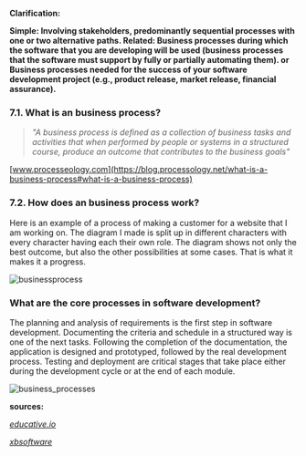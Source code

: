 **Clarification:**

**Simple: Involving stakeholders, predominantly sequential processes with one or two alternative paths.
Related:
Business processes during which the software that you are developing will be used (business processes that the software must support by fully or partially automating them). 
or
Business processes needed for the success of your software development project (e.g., product release, market release, financial assurance).**


### 7.1. What is an business process?
><i>"A business process is defined as a collection of business tasks and activities that when performed by people or systems in a structured course, produce an outcome that contributes to the business goals"</i>
 
[www.processeology.com](https://blog.processology.net/what-is-a-business-process#what-is-a-business-process)
 
### 7.2. How does an business process work?

Here is an example of a process of making a customer for a website that I am working on. The diagram I made is split up in different characters with every character having each their own role. The diagram shows not only the best outcome, but also the other possibilities at some cases. That is what it makes it a progress. 

![businessprocess](https://user-images.githubusercontent.com/73832880/173385358-6124a6c5-0317-4f11-a8ff-cb24ba8c7bd8.JPG)

### What are the core processes in software development?

The planning and analysis of requirements is the first step in software development. Documenting the criteria and schedule in a structured way is one of the next tasks. Following the completion of the documentation, the application is designed and prototyped, followed by the real development process. Testing and deployment are critical stages that take place either during the development cycle or at the end of each module.

![business_processes](https://user-images.githubusercontent.com/73832880/173523746-f34b6b9e-4bed-4ac7-86e7-9d52bf15c63b.JPG)


<b> sources: </b>

<i> [educative.io](https://www.educative.io/)
 
 [xbsoftware](https://xbsoftware.com/blog/business-process-management-in-software-development/)
 
 
